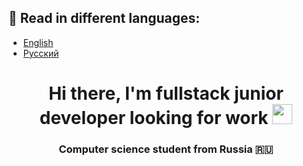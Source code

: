 ## 📖 Read in different languages:

- [English](README.md)
- [Русский](README.ru.md)  



<h1 align="center">Hi there, I'm fullstack junior developer looking for work
<img src="https://github.com/blackcater/blackcater/raw/main/images/Hi.gif" height="32"/></h1>
<h3 align="center">Computer science student from Russia 🇷🇺</h3>
